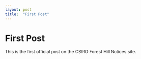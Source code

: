 ```yaml
---
layout: post
title:  "First Post"
---
```


# First Post

This is the first official post on the CSIRO Forest Hill Notices site.
